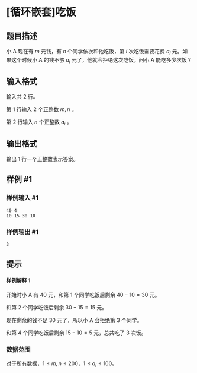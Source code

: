 # [循环嵌套]吃饭

## 题目描述

小 A 现在有 $m$ 元钱，有 $n$ 个同学依次和他吃饭，第 $i$ 次吃饭需要花费 $a_i$ 元。如果这个时候小 A 的钱不够 $a_i$ 元了，他就会拒绝这次吃饭。问小 A 能吃多少次饭？

## 输入格式

输入共 $2$ 行。

第 $1$ 行输入 $2$ 个正整数 $m,n$ 。

第 $2$ 行输入 $n$ 个正整数 $a_i$ 。

## 输出格式

输出 $1$ 行一个正整数表示答案。

## 样例 #1

### 样例输入 #1

```
40 4
10 15 30 10
```

### 样例输出 #1

```
3
```

## 提示

#### 样例解释 $1$

开始时小 A 有 $40$ 元，和第 $1$ 个同学吃饭后剩余 $40 - 10 = 30$ 元。

和第 $2$ 个同学吃饭后剩余 $30 - 15 = 15$ 元。

现在剩余的钱不足 $30$ 元了，所以小 A 会拒绝第 $3$ 个同学。

和第 $4$ 个同学吃饭后剩余 $15 - 10 = 5$ 元，总共吃了 $3$ 次饭。

### 数据范围

对于所有数据，$1 \leq m,n \leq 200$，$1 \leq a_i \leq 100$。